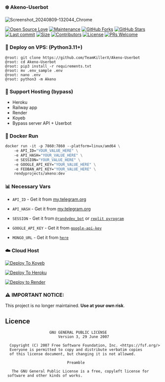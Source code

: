 ### ❄️ Akeno-Userbot
![Screenshot_20240809-132044_Chrome](https://github.com/user-attachments/assets/2baee270-ae25-44f4-9cc4-101e89db51d4)

[![Open Source Love](https://badges.frapsoft.com/os/v2/open-source.png?v=103)](https://github.com/TeamKillerX/Akeno-Userbot)
[![Maintenance](https://img.shields.io/badge/Maintained%3F-Yes-green)](https://github.com/TeamKillerX/Akeno-Userbot/graphs/commit-activity)
[![GitHub Forks](https://img.shields.io/github/forks/TeamKillerX/Akeno-Userbot?&logo=github)](https://github.com/The-MoonTg-project/Moon-Userbot)
[![GitHub Stars](https://img.shields.io/github/stars/TeamKillerX/Akeno-Userbot?&logo=github)](https://github.com/TeamKillerX/Akeno-Userbot/stargazers)
[![Last commit](https://img.shields.io/github/last-commit/TeamKillerX/Akeno-Userbot?&logo=github)](https://github.com/TeamKillerX/Akeno-Userbot)
[![Size](https://img.shields.io/github/repo-size/TeamKillerX/Akeno-Userbot?color=green)](https://github.com/TeamKillerX/Akeno-Userbot)
[![Contributors](https://img.shields.io/github/contributors/TeamKillerX/Akeno-Userbot?color=green)](https://github.com/TeamKillerX/Akeno-Userbot/graphs/contributors)
[![License](https://img.shields.io/badge/License-GPL-pink)](https://github.com/TeamKillerX/Akeno-Userbot/blob/main/LICENSE)
[![PRs Welcome](https://img.shields.io/badge/PRs-welcome-brightgreen.svg)](https://makeapullrequest.com)


### 🚀 Deploy on VPS: (Python3.11+)
```console
@root: git clone https://github.com/TeamKillerX/Akeno-Userbot
@root: cd Akeno-Userbot
@root: pip3 install -r requirements.txt
@root: mv .env_sample .env
@root: nano .env
@root: python3 -m Akeno
```
### 🎈 Support Hosting (bypass)
- Heroku
- Railway app
- Render
- Koyeb
- Bypass server API + Userbot

### 🐳 Docker Run
```Dockerfile
docker run -it -p 7860:7860 --platform=linux/amd64 \
	-e API_ID="YOUR_VALUE_HERE" \
	-e API_HASH="YOUR_VALUE_HERE" \
	-e SESSION="YOUR_VALUE_HERE" \
	-e GOOGLE_API_KEY="YOUR_VALUE_HERE" \
	-e FEDBAN_API_KEY="YOUR_VALUE_HERE" \
	rendyprojects/akeno:dev
```

### 📊 Necessary Vars

 - `API_ID` - Get it from [my.telegram.org](https://my.telegram.org/)

 - `API_HASH` - Get it from [my.telegram.org](https://my.telegram.org/)

 - `SESSION` - Get it from [`@randydev_bot`](https://t.me/randydev_bot) or [`replit pyrogram`](https://replit.com/@ABHITHEMODDER/MoonUb-Session-Gen)


 - `GOOGLE_API_KEY` - Get it from [`google-api-key`](https://ai.google.dev)

- `MONGO_URL` - Get it from [`here`](https://mongodb.com)


### ☁️ Cloud Host

[![Deploy To Koyeb](https://www.koyeb.com/static/images/deploy/button.svg)](https://app.koyeb.com/deploy?type=git&repository=github.com/TeamKillerX/Akeno-Userbot&branch=main&name=akeno)

[![Deploy To Heroku](https://www.herokucdn.com/deploy/button.svg)](https://heroku.com/deploy?template=https://github.com/FeriEXP/botol.com)

[![Deploy to Render](https://render.com/images/deploy-to-render-button.svg)](https://render.com/deploy?repo=https://github.com/TeamKillerX/Akeno-Userbot)


### ⚠️ IMPORTANT NOTICE:

This project is no longer maintained. __Use at your own risk__.

## Licence

```plaintext
                    GNU GENERAL PUBLIC LICENSE
                        Version 3, 29 June 2007

  Copyright (C) 2007 Free Software Foundation, Inc. <https://fsf.org/>
  Everyone is permitted to copy and distribute verbatim copies
  of this license document, but changing it is not allowed.

                            Preamble

   The GNU General Public License is a free, copyleft license for
 software and other kinds of works.
```
